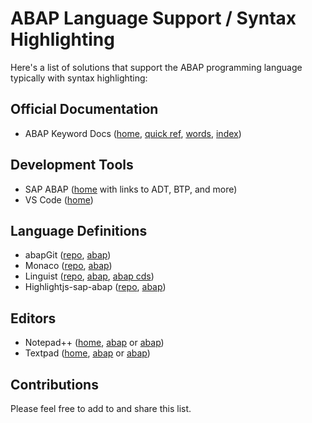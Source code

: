 # ABAP Language Support / Syntax Highlighting

Here's a list of solutions that support the ABAP programming language typically with syntax highlighting:

## Official Documentation

- ABAP Keyword Docs ([home](https://help.sap.com/doc/abapdocu_latest_index_htm/latest/en-US/index.htm), [quick ref](https://help.sap.com/doc/abapdocu_latest_index_htm/latest/en-US/index.htm?file=abenabap_shortref.htm), [words](https://help.sap.com/doc/abapdocu_latest_index_htm/latest/en-US/index.htm?file=abenabap_words.htm), [index](https://help.sap.com/doc/abapdocu_latest_index_htm/latest/en-US/index.htm?file=abenabap_index.htm))

## Development Tools

- SAP ABAP ([home](https://tools.hana.ondemand.com/#abap) with links to ADT, BTP, and more)
- VS Code ([home](https://code.visualstudio.com/))

## Language Definitions

- abapGit ([repo](https://github.com/abapGit/abapGit), [abap](https://github.com/abapGit/abapGit/blob/main/src/syntax/zcl_abapgit_syntax_abap.clas.abap))
- Monaco ([repo](https://github.com/microsoft/monaco-languages), [abap](https://github.com/microsoft/monaco-languages/blob/main/src/abap/abap.ts))
- Linguist ([repo](https://github.com/github/linguist), [abap](https://github.com/pvl/abap.tmbundle), [abap cds](https://github.com/FreHu/abap-cds-grammar))
- Highlightjs-sap-abap ([repo](https://github.com/highlightjs/highlightjs-sap-abap), [abap](https://github.com/highlightjs/highlightjs-sap-abap/blob/master/src/abap.js))

## Editors

- Notepad++ ([home](https://github.com/notepad-plus-plus), [abap](https://github.com/notepad-plus-plus/userDefinedLanguages/blob/master/UDLs/ABAP_by_ChristianKosasih.xml) or [abap](https://github.com/notepad-plus-plus/userDefinedLanguages/blob/master/UDLs/SAP-ABAP_byFrancoCapetta.xml))
- Textpad ([home](https://www.textpad.com/), [abap](https://www.textpad.com/addons/syntax) or [abap](/src/textpad/abap.syn))

## Contributions

Please feel free to add to and share this list.
